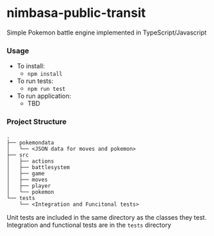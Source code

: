 # nimbasa-public-transit
Simple Pokemon battle engine implemented in TypeScript/Javascript

### Usage
* To install:
  * `npm install`
* To run tests:
  * `npm run test`
* To run application:
  * TBD

### Project Structure
```
.
├── pokemondata
│   └── <JSON data for moves and pokemon>
├── src
│   ├── actions
│   ├── battlesystem
│   ├── game
│   ├── moves
│   ├── player
│   └── pokemon
└── tests
    └── <Integration and Funcitonal tests>
```
Unit tests are included in the same directory as the classes they test. Integration and functional tests are in the `tests` directory
